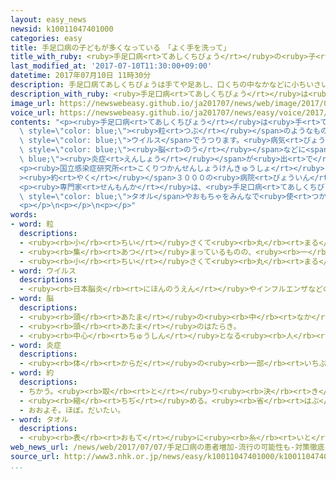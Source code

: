 ```yaml
---
layout: easy_news
newsid: k10011047401000
categories: easy
title: 手足口病の子どもが多くなっている　「よく手を洗って」
title_with_ruby: <ruby>手足口病<rt>てあしくちびょう</rt></ruby>の<ruby>子<rt>こ</rt></ruby>どもが<ruby>多<rt>おお</rt></ruby>くなっている　「よく<ruby>手<rt>て</rt></ruby>を<ruby>洗<rt>あら</rt></ruby>って」
last_modified_at: '2017-07-10T11:30:00+09:00'
datetime: 2017年07月10日 11時30分
description: 手足口病てあしくちびょうは手てや足あし、口くちの中なかなどに小ちいさい粒つぶのようなものができる病気びょうきです。
description_with_ruby: <ruby>手足口病<rt>てあしくちびょう</rt></ruby>は<ruby>手<rt>て</rt></ruby>や<ruby>足<rt>あし</rt></ruby>、<ruby>口<rt>くち</rt></ruby>の<ruby>中<rt>なか</rt></ruby>などに<ruby>小<rt>ちい</rt></ruby>さい<ruby>粒<rt>つぶ</rt></ruby>のようなものができる<ruby>病気<rt>びょうき</rt></ruby>です。
image_url: https://newswebeasy.github.io/ja201707/news/web/image/2017/07/10/k10011047401000.jpg
voice_url: https://newswebeasy.github.io/ja201707/news/easy/voice/2017/07/10/k10011047401000.mp3
contents: "<p><ruby>手足口病<rt>てあしくちびょう</rt></ruby>は<ruby>手<rt>て</rt></ruby>や<ruby>足<rt>あし</rt></ruby>、<ruby>口<rt>くち</rt></ruby>の<ruby>中<rt>なか</rt></ruby>などに<ruby>小<rt>ちい</rt></ruby>さい<span\
  \ style=\"color: blue;\"><ruby>粒<rt>つぶ</rt></ruby></span>のようなものができる<ruby>病気<rt>びょうき</rt></ruby>です。<ruby>小<rt>ちい</rt></ruby>さな<ruby>子<rt>こ</rt></ruby>どもがこの<ruby>病気<rt>びょうき</rt></ruby>になることが<ruby>多<rt>おお</rt></ruby>くて、<span\
  \ style=\"color: blue;\">ウイルス</span>でうつります。<ruby>病気<rt>びょうき</rt></ruby>がひどくなって、<span\
  \ style=\"color: blue;\"><ruby>脳<rt>のう</rt></ruby></span>などに<span style=\"color:\
  \ blue;\"><ruby>炎症<rt>えんしょう</rt></ruby></span>が<ruby>出<rt>で</rt></ruby>ることもあります。</p>\n\
  <p><ruby>国立感染症研究所<rt>こくりつかんせんしょうけんきゅうしょ</rt></ruby>によると、<span style=\"color: blue;\"\
  ><ruby>約<rt>やく</rt></ruby></span>３０００の<ruby>病院<rt>びょういん</rt></ruby>で６<ruby>月<rt>がつ</rt></ruby>２５<ruby>日<rt>にち</rt></ruby>までの１<ruby>週間<rt>しゅうかん</rt></ruby>に<ruby>手足口病<rt>てあしくちびょう</rt></ruby>だとわかった<ruby>子<rt>こ</rt></ruby>どもは７６１３<ruby>人<rt>にん</rt></ruby>いました。<ruby>去年<rt>きょねん</rt></ruby>の<ruby>同<rt>おな</rt></ruby>じときの６<ruby>倍<rt>ばい</rt></ruby>ぐらいです。<ruby>高知県<rt>こうちけん</rt></ruby>や<ruby>鳥取県<rt>とっとりけん</rt></ruby>、<ruby>香川県<rt>かがわけん</rt></ruby>など、<ruby>特<rt>とく</rt></ruby>に<ruby>西日本<rt>にしにほん</rt></ruby>でこの<ruby>病気<rt>びょうき</rt></ruby>が<ruby>多<rt>おお</rt></ruby>くなっています。</p>\n\
  <p><ruby>専門家<rt>せんもんか</rt></ruby>は、<ruby>手足口病<rt>てあしくちびょう</rt></ruby>になる<ruby>人<rt>ひと</rt></ruby>がもっと<ruby>増<rt>ふ</rt></ruby>える<ruby>心配<rt>しんぱい</rt></ruby>があるため、<ruby>気<rt>き</rt></ruby>をつけるように<ruby>言<rt>い</rt></ruby>っています。<ruby>国立感染症研究所<rt>こくりつかんせんしょうけんきゅうしょ</rt></ruby>は「<ruby>小<rt>ちい</rt></ruby>さな<ruby>子<rt>こ</rt></ruby>どもがいる<ruby>家<rt>いえ</rt></ruby>では、よく<ruby>手<rt>て</rt></ruby>を<ruby>洗<rt>あら</rt></ruby>って、<ruby>同<rt>おな</rt></ruby>じ<span\
  \ style=\"color: blue;\">タオル</span>やおもちゃをみんなで<ruby>使<rt>つか</rt></ruby>わないようにしてください」と<ruby>話<rt>はな</rt></ruby>しています。</p>\n\
  <p></p>\n<p></p>\n<p></p>"
words:
- word: 粒
  descriptions:
  - <ruby><rb>小</rb><rt>ちい</rt></ruby>さくて<ruby><rb>丸</rb><rt>まる</rt></ruby>いもの。
  - <ruby><rb>集</rb><rt>あつ</rt></ruby>まっているものの、<ruby><rb>一</rb><rt>ひと</rt></ruby>つ<ruby><rb>一</rb><rt>ひと</rt></ruby>つの<ruby><rb>質</rb><rt>しつ</rt></ruby>や<ruby><rb>大</rb><rt>おお</rt></ruby>きさ。
  - <ruby><rb>小</rb><rt>ちい</rt></ruby>さくて<ruby><rb>丸</rb><rt>まる</rt></ruby>いものを<ruby><rb>数</rb><rt>かぞ</rt></ruby>えることば。
- word: ウイルス
  descriptions:
  - <ruby><rb>日本脳炎</rb><rt>にほんのうえん</rt></ruby>やインフルエンザなどの<ruby><rb>病気</rb><rt>びょうき</rt></ruby>を<ruby><rb>起</rb><rt>お</rt></ruby>こす、ふつうの<ruby><rb>顕微鏡</rb><rt>けんびきょう</rt></ruby>では<ruby><rb>見</rb><rt>み</rt></ruby>えないような、<ruby><rb>非常</rb><rt>ひじょう</rt></ruby>に<ruby><rb>小</rb><rt>ちい</rt></ruby>さな<ruby><rb>生物</rb><rt>せいぶつ</rt></ruby>。ビールス。
- word: 脳
  descriptions:
  - <ruby><rb>頭</rb><rt>あたま</rt></ruby>の<ruby><rb>中</rb><rt>なか</rt></ruby>にあって、<ruby><rb>考</rb><rt>かんが</rt></ruby>えたり<ruby><rb>体</rb><rt>からだ</rt></ruby>を<ruby><rb>動</rb><rt>うご</rt></ruby>かしたりするはたらきを<ruby><rb>受</rb><rt>う</rt></ruby>け<ruby><rb>持</rb><rt>も</rt></ruby>つところ。
  - <ruby><rb>頭</rb><rt>あたま</rt></ruby>のはたらき。
  - <ruby><rb>中心</rb><rt>ちゅうしん</rt></ruby>となる<ruby><rb>人</rb><rt>ひと</rt></ruby>。
- word: 炎症
  descriptions:
  - <ruby><rb>体</rb><rt>からだ</rt></ruby>の<ruby><rb>一部</rb><rt>いちぶ</rt></ruby>が<ruby><rb>熱</rb><rt>ねつ</rt></ruby>をもって<ruby><rb>赤</rb><rt>あか</rt></ruby>くはれたり、<ruby><rb>痛</rb><rt>いた</rt></ruby>んだりすること。
- word: 約
  descriptions:
  - ちかう。<ruby><rb>取</rb><rt>と</rt></ruby>り<ruby><rb>決</rb><rt>き</rt></ruby>める。
  - <ruby><rb>縮</rb><rt>ちぢ</rt></ruby>める。<ruby><rb>省</rb><rt>はぶ</rt></ruby>く。<ruby><rb>簡単</rb><rt>かんたん</rt></ruby>にする。
  - おおよそ。ほぼ。だいたい。
- word: タオル
  descriptions:
  - <ruby><rb>表</rb><rt>おもて</rt></ruby>に<ruby><rb>糸</rb><rt>いと</rt></ruby>の<ruby><rb>輪</rb><rt>わ</rt></ruby>を<ruby><rb>出</rb><rt>だ</rt></ruby>して<ruby><rb>織</rb><rt>お</rt></ruby>った、<ruby><rb>厚</rb><rt>あつ</rt></ruby>くてやわらかいもめんの<ruby><rb>布</rb><rt>ぬの</rt></ruby>。また、それで<ruby><rb>作</rb><rt>つく</rt></ruby>った<ruby><rb>手</rb><rt>て</rt></ruby>ふき。
web_news_url: /news/web/2017/07/07/手足口病の患者増加-流行の可能性も-対策徹底を/
source_url: http://www3.nhk.or.jp/news/easy/k10011047401000/k10011047401000.html
...
```


